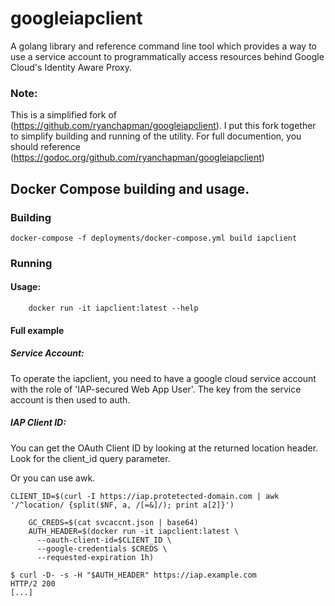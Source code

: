 # googleiapclient

A golang library and reference command line tool which provides a way to use a
service account to programmatically access resources behind Google Cloud's
Identity Aware Proxy.

### Note:

This is a simplified fork of (https://github.com/ryanchapman/googleiapclient). I
put this fork together to simplify building and running of the utility.  For
full documention, you should reference
(https://godoc.org/github.com/ryanchapman/googleiapclient) 

## Docker Compose building and usage.

### Building

```
docker-compose -f deployments/docker-compose.yml build iapclient
```

### Running


#### Usage:

```
    docker run -it iapclient:latest --help
```

#### Full example
##### Service Account:

To operate the iapclient, you need to have a google cloud service account with
the role of 'IAP-secured Web App User'.  The key from the service account is
then used to auth.

##### IAP Client ID:

You can get the OAuth Client ID by looking at the returned location header. Look
for the client_id query parameter.

Or you can use awk.

```
CLIENT_ID=$(curl -I https://iap.protetected-domain.com | awk '/^location/ {split($NF, a, /[=&]/); print a[2]}')
```

```
    GC_CREDS=$(cat svcaccnt.json | base64)
    AUTH_HEADER=$(docker run -it iapclient:latest \
      --oauth-client-id=$CLIENT_ID \
      --google-credentials $CREDS \
      --requested-expiration 1h)

$ curl -D- -s -H "$AUTH_HEADER" https://iap.example.com
HTTP/2 200
[...]
```
